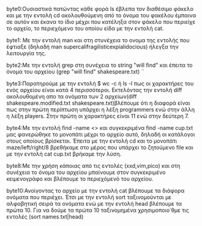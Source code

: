 byte0:Ουσιαστικά πατώντας κάθε φορά ls έβλεπα τον διαθέσιμο φάκελο και με την εντολή cd ακολουθούμενη από το όνομα του φακέλου έμπαινα σε αυτόν και έκανα το ίδιο μέχρι που κατέληξα στον φάκελο που περιείχε το αρχείο, το περιεχόμενο του οποίου είδα με την εντολή cat.

byte1: Με την εντολή man και στη στυνέχεια το ονομα της εντολής που έφτιαξε (δηλαδή man supercalifragilisticexpialidocious) ήλεγξα την λειτουργία της.
 
byte2:Με την εντολή grep στη συνέχεια το string "will find" και έπειτα το όνομα του αρχείου (grep "will find" shakespeare.txt) ¨

byte3:Παρατηρούμε με την εντολή $ wc -c ή ls -l πως οι χαρακτήρες του ενός αρχείου είναι κατά 4 περισσότεροι. Εκτελόντας την εντολή diff ακολουθομένη απο τα ονόματα των 2 αρχείων(diff shakespeare.modified.txt  shakespeare.txt)βλέπουμε ότι η διαφορά είναι πως στην πρώτη περίπτωση υπάρχει η λέξη programmers ενώ στην άλλη η λέξη players. Στην πρώτη οι χαρακτήρες είναι 11 ενώ στην δεύτερη 7.

byte4:Με την εντολή find -name <<file name>> και συγκεκριμένα find -name cup.txt μας φανερώθηκε το μονοπάτι μέχρι το αρχείο αυτό, δηλαδή οι κατάλογοι στους οποίους βρίσκεται. Έπειτα με την εντολή cd και το μονοπάτι maze/left/right/8 βρεθήκαμε στο μέρος που υπάρχει το ζητούμενο file και με την εντολή cat cup.txt βρήκαμε την λύση.

byte8:Με την χρήση κάποιας από τις εντολές (xxd,vim,pico) και στη συνέχεια το όνομα του αρχείου μπαίνουμε στον συγκεκριμένο κειμενογράφο και βλέπουμε το περιεχόμενό του αρχείου.

byte10:Ανοίγοντας το αρχείο με την εντολή cat βλέπουμε τα διάφορα ονόματα που περιέχει. Έτσι με την εντολή sort ταξινομούνται με αλφαβητική σειρά τα ονόματα ενώ με την εντολή head βλέπουμε τα πρώτα 10. Για να δούμε τα πρώτα 10 ταξινομημένα χρησιμοποιο΄θμε τις εντολές (sort names.txt|head)    
